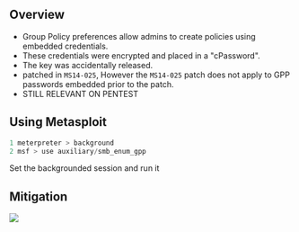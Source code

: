## **Overview**

- Group Policy preferences allow admins to create policies using embedded credentials.
- These credentials were encrypted and placed in a "cPassword".
- The key was accidentally released.
- patched in `MS14-025`, However the `MS14-025` patch does not apply to GPP passwords embedded prior to the patch.
- STILL RELEVANT ON PENTEST

## **Using Metasploit**

```powershell
1 meterpreter > background
2 msf > use auxiliary/smb_enum_gpp
```

Set the backgrounded session and run it




## **Mitigation**


![](https://i.imgur.com/KYhpTjM.png)

